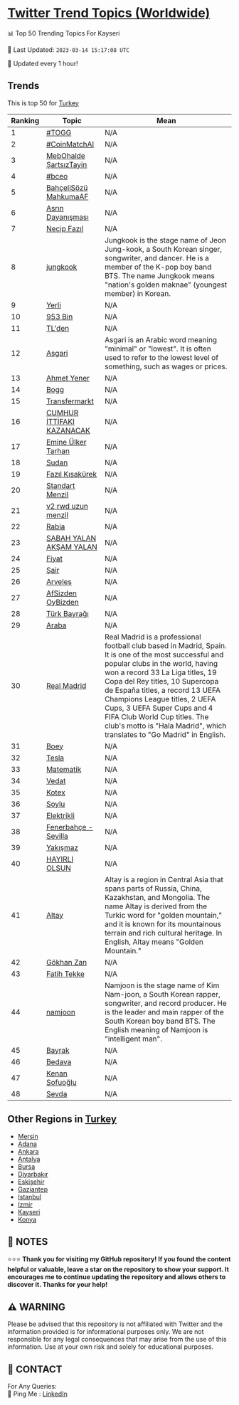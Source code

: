 [Twitter Trend Topics (Worldwide)](https://github.com/ErcinDedeoglu/Twitter-Trend-Topics)
==========


📊 Top 50 Trending Topics For Kayseri

📆 Last Updated: `2023-03-14 15:17:08 UTC`

🔧 Updated every 1 hour!


## Trends

This is top 50 for [Turkey](</Turkey>)

| Ranking | Topic | Mean |
| ------- | ------------ | ------------ |
| 1 | [#TOGG](http://twitter.com/search?q=%23TOGG) | N/A |
| 2 | [#CoinMatchAI](http://twitter.com/search?q=%23CoinMatchAI) | N/A |
| 3 | [MebOhalde ŞartsızTayin](http://twitter.com/search?q=MebOhalde+%c5%9earts%c4%b1zTayin) | N/A |
| 4 | [#bceo](http://twitter.com/search?q=%23bceo) | N/A |
| 5 | [BahçeliSözü MahkumaAF](http://twitter.com/search?q=Bah%c3%a7eliS%c3%b6z%c3%bc+MahkumaAF) | N/A |
| 6 | [Asrın Dayanışması](http://twitter.com/search?q=Asr%c4%b1n+Dayan%c4%b1%c5%9fmas%c4%b1) | N/A |
| 7 | [Necip Fazıl](http://twitter.com/search?q=Necip+Faz%c4%b1l) | N/A |
| 8 | [jungkook](http://twitter.com/search?q=jungkook) | Jungkook is the stage name of Jeon Jung-kook, a South Korean singer, songwriter, and dancer. He is a member of the K-pop boy band BTS. The name Jungkook means "nation's golden maknae" (youngest member) in Korean. |
| 9 | [Yerli](http://twitter.com/search?q=Yerli) | N/A |
| 10 | [953 Bin](http://twitter.com/search?q=953+Bin) | N/A |
| 11 | [TL'den](http://twitter.com/search?q=TL%27den) | N/A |
| 12 | [Asgari](http://twitter.com/search?q=Asgari) | Asgari is an Arabic word meaning "minimal" or "lowest". It is often used to refer to the lowest level of something, such as wages or prices. |
| 13 | [Ahmet Yener](http://twitter.com/search?q=Ahmet+Yener) | N/A |
| 14 | [Bogg](http://twitter.com/search?q=Bogg) | N/A |
| 15 | [Transfermarkt](http://twitter.com/search?q=Transfermarkt) | N/A |
| 16 | [CUMHUR İTTİFAKI KAZANACAK](http://twitter.com/search?q=CUMHUR+%c4%b0TT%c4%b0FAKI+KAZANACAK) | N/A |
| 17 | [Emine Ülker Tarhan](http://twitter.com/search?q=Emine+%c3%9clker+Tarhan) | N/A |
| 18 | [Sudan](http://twitter.com/search?q=Sudan) | N/A |
| 19 | [Fazıl Kısakürek](http://twitter.com/search?q=Faz%c4%b1l+K%c4%b1sak%c3%bcrek) | N/A |
| 20 | [Standart Menzil](http://twitter.com/search?q=Standart+Menzil) | N/A |
| 21 | [v2 rwd uzun menzil](http://twitter.com/search?q=v2+rwd+uzun+menzil) | N/A |
| 22 | [Rabia](http://twitter.com/search?q=Rabia) | N/A |
| 23 | [SABAH YALAN AKŞAM YALAN](http://twitter.com/search?q=SABAH+YALAN+AK%c5%9eAM+YALAN) | N/A |
| 24 | [Fiyat](http://twitter.com/search?q=Fiyat) | N/A |
| 25 | [Şair](http://twitter.com/search?q=%c5%9eair) | N/A |
| 26 | [Arveles](http://twitter.com/search?q=Arveles) | N/A |
| 27 | [AfSizden OyBizden](http://twitter.com/search?q=AfSizden+OyBizden) | N/A |
| 28 | [Türk Bayrağı](http://twitter.com/search?q=T%c3%bcrk+Bayra%c4%9f%c4%b1) | N/A |
| 29 | [Araba](http://twitter.com/search?q=Araba) | N/A |
| 30 | [Real Madrid](http://twitter.com/search?q=Real+Madrid) | Real Madrid is a professional football club based in Madrid, Spain. It is one of the most successful and popular clubs in the world, having won a record 33 La Liga titles, 19 Copa del Rey titles, 10 Supercopa de España titles, a record 13 UEFA Champions League titles, 2 UEFA Cups, 3 UEFA Super Cups and 4 FIFA Club World Cup titles. The club's motto is "Hala Madrid", which translates to "Go Madrid" in English. |
| 31 | [Boey](http://twitter.com/search?q=Boey) | N/A |
| 32 | [Tesla](http://twitter.com/search?q=Tesla) | N/A |
| 33 | [Matematik](http://twitter.com/search?q=Matematik) | N/A |
| 34 | [Vedat](http://twitter.com/search?q=Vedat) | N/A |
| 35 | [Kotex](http://twitter.com/search?q=Kotex) | N/A |
| 36 | [Soylu](http://twitter.com/search?q=Soylu) | N/A |
| 37 | [Elektrikli](http://twitter.com/search?q=Elektrikli) | N/A |
| 38 | [Fenerbahçe - Sevilla](http://twitter.com/search?q=Fenerbah%c3%a7e+-+Sevilla) | N/A |
| 39 | [Yakışmaz](http://twitter.com/search?q=Yak%c4%b1%c5%9fmaz) | N/A |
| 40 | [HAYIRLI OLSUN](http://twitter.com/search?q=HAYIRLI+OLSUN) | N/A |
| 41 | [Altay](http://twitter.com/search?q=Altay) | Altay is a region in Central Asia that spans parts of Russia, China, Kazakhstan, and Mongolia. The name Altay is derived from the Turkic word for "golden mountain," and it is known for its mountainous terrain and rich cultural heritage. In English, Altay means "Golden Mountain." |
| 42 | [Gökhan Zan](http://twitter.com/search?q=G%c3%b6khan+Zan) | N/A |
| 43 | [Fatih Tekke](http://twitter.com/search?q=Fatih+Tekke) | N/A |
| 44 | [namjoon](http://twitter.com/search?q=namjoon) | Namjoon is the stage name of Kim Nam-joon, a South Korean rapper, songwriter, and record producer. He is the leader and main rapper of the South Korean boy band BTS. The English meaning of Namjoon is "intelligent man". |
| 45 | [Bayrak](http://twitter.com/search?q=Bayrak) | N/A |
| 46 | [Bedava](http://twitter.com/search?q=Bedava) | N/A |
| 47 | [Kenan Sofuoğlu](http://twitter.com/search?q=Kenan+Sofuo%c4%9flu) | N/A |
| 48 | [Sevda](http://twitter.com/search?q=Sevda) | N/A |



## Other Regions in [Turkey](</Turkey>)

* [Mersin](</Turkey/Mersin.md>)
* [Adana](</Turkey/Adana.md>)
* [Ankara](</Turkey/Ankara.md>)
* [Antalya](</Turkey/Antalya.md>)
* [Bursa](</Turkey/Bursa.md>)
* [Diyarbakır](</Turkey/Diyarbakır.md>)
* [Eskişehir](</Turkey/Eskişehir.md>)
* [Gaziantep](</Turkey/Gaziantep.md>)
* [Istanbul](</Turkey/Istanbul.md>)
* [Izmir](</Turkey/Izmir.md>)
* [Kayseri](</Turkey/Kayseri.md>)
* [Konya](</Turkey/Konya.md>)



## 📝 NOTES

⭐⭐⭐ **Thank you for visiting my GitHub repository! If you found the content helpful or valuable, leave a star on the repository to show your support. It encourages me to continue updating the repository and allows others to discover it. Thanks for your help!**


## ⚠️ WARNING

Please be advised that this repository is not affiliated with Twitter and the information provided is for informational purposes only. We are not responsible for any legal consequences that may arise from the use of this information. Use at your own risk and solely for educational purposes.


## 📨 CONTACT

 For Any Queries:  
            🏓 Ping Me : [LinkedIn](https://www.linkedin.com/in/ercindedeoglu/)
